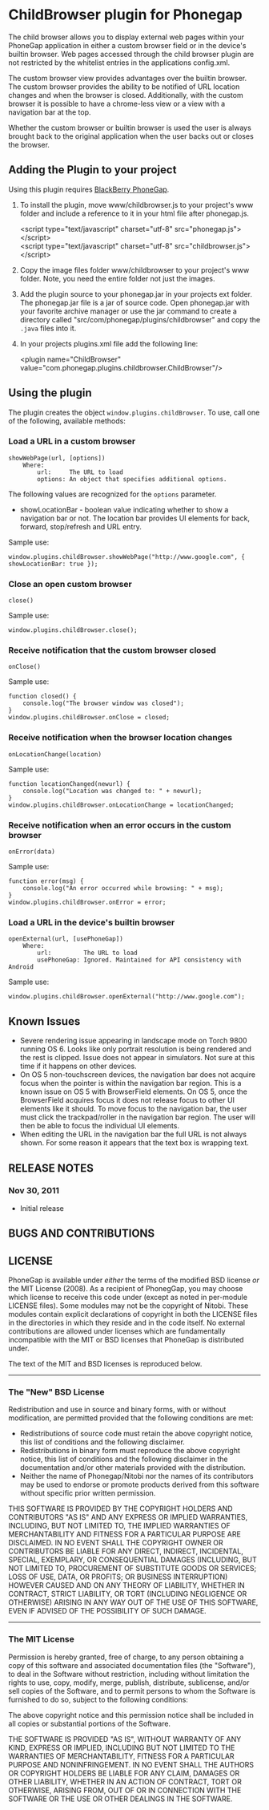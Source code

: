 # ChildBrowser plugin for Phonegap #

The child browser allows you to display external web pages within your PhoneGap application in either a custom browser field or in the device's builtin browser.  Web pages accessed through the child browser plugin are not restricted by the whitelist entries in the applications config.xml.

The custom browser view provides advantages over the builtin browser.  The custom browser provides the ability to be notified of URL location changes and when the browser is closed.  Additionally, with the custom browser it is possible to have a chrome-less view or a view with a navigation bar at the top.

Whether the custom browser or builtin browser is used the user is always brought back to the original application when the user backs out or closes the browser.

## Adding the Plugin to your project ##

Using this plugin requires [BlackBerry PhoneGap](http://github.com/callback/callback-blackberry).

1. To install the plugin, move www/childbrowser.js to your project's www folder and include a reference to it in your html file after phonegap.js.

    &lt;script type="text/javascript" charset="utf-8" src="phonegap.js"&gt;&lt;/script&gt;<br/>
    &lt;script type="text/javascript" charset="utf-8" src="childbrowser.js"&gt;&lt;/script&gt;

2. Copy the image files folder www/childbrowser to your project's www folder. Note, you need the entire folder not just the images.

3. Add the plugin source to your phonegap.jar in your projects ext folder.  The phonegap.jar file is a jar of source code.  Open phonegap.jar with your favorite archive manager or use the jar command to create a directory called "src/com/phonegap/plugins/childbrowser" and copy the `.java` files into it.

4. In your projects plugins.xml file add the following line:

    &lt;plugin name="ChildBrowser" value="com.phonegap.plugins.childbrowser.ChildBrowser"/&gt;

## Using the plugin ##

The plugin creates the object `window.plugins.childBrowser`.  To use, call one of the following, available methods:

### Load a URL in a custom browser ###

    showWebPage(url, [options])
        Where:
            url:     The URL to load
            options: An object that specifies additional options.

The following values are recognized for the `options` parameter.

* showLocationBar - boolean value indicating whether to show a navigation bar or not. The location bar provides UI elements for back, forward, stop/refresh and URL entry.

Sample use:

    window.plugins.childBrowser.showWebPage("http://www.google.com", { showLocationBar: true });

### Close an open custom browser ###

    close()

Sample use:

    window.plugins.childBrowser.close();

### Receive notification that the custom browser closed ###

    onClose()

Sample use:

    function closed() {
        console.log("The browser window was closed");
    }
    window.plugins.childBrowser.onClose = closed;

### Receive notification when the browser location changes ###

    onLocationChange(location)

Sample use:

    function locationChanged(newurl) {
        console.log("Location was changed to: " + newurl);
    }
    window.plugins.childBrowser.onLocationChange = locationChanged;

### Receive notification when an error occurs in the custom browser ###

    onError(data)

Sample use:

    function error(msg) {
        console.log("An error occurred while browsing: " + msg);
    }
    window.plugins.childBrowser.onError = error;

### Load a URL in the device's builtin browser ###

    openExternal(url, [usePhoneGap])
        Where:
            url:         The URL to load
            usePhoneGap: Ignored. Maintained for API consistency with Android

Sample use:

    window.plugins.childBrowser.openExternal("http://www.google.com");

## Known Issues ##

* Severe rendering issue appearing in landscape mode on Torch 9800 running OS 6. Looks like only portrait resolution is being rendered and the rest is clipped. Issue does not appear in simulators.  Not sure at this time if it happens on other devices.
* On OS 5 non-touchscreen devices, the navigation bar does not acquire focus when the pointer is within the navigation bar region.  This is a known issue on OS 5 with BrowserField elements.  On OS 5, once the BrowserField acquires focus it does not release focus to other UI elements like it should.  To move focus to the navigation bar, the user must click the trackpad/roller in the navigation bar region.  The user will then be able to focus the individual UI elements.
* When editing the URL in the navigation bar the full URL is not always shown. For some reason it appears that the text box is wrapping text.

## RELEASE NOTES ##

### Nov 30, 2011 ###

* Initial release

## BUGS AND CONTRIBUTIONS ##


## LICENSE ##

PhoneGap is available under *either* the terms of the modified BSD license *or* the
MIT License (2008). As a recipient of PhonegGap, you may choose which
license to receive this code under (except as noted in per-module LICENSE
files). Some modules may not be the copyright of Nitobi.   These
modules contain explicit declarations of copyright in both the LICENSE files in
the directories in which they reside and in the code itself. No external
contributions are allowed under licenses which are fundamentally incompatible
with the MIT or BSD licenses that PhoneGap is distributed under.

The text of the MIT and BSD licenses is reproduced below.

---

### The "New" BSD License

Redistribution and use in source and binary forms, with or without
modification, are permitted provided that the following conditions are met:

  * Redistributions of source code must retain the above copyright notice, this
    list of conditions and the following disclaimer.
  * Redistributions in binary form must reproduce the above copyright notice,
    this list of conditions and the following disclaimer in the documentation
    and/or other materials provided with the distribution.
  * Neither the name of Phonegap/Nitobi nor the names of its contributors
    may be used to endorse or promote products derived from this software
    without specific prior written permission.

THIS SOFTWARE IS PROVIDED BY THE COPYRIGHT HOLDERS AND CONTRIBUTORS "AS IS" AND
ANY EXPRESS OR IMPLIED WARRANTIES, INCLUDING, BUT NOT LIMITED TO, THE IMPLIED
WARRANTIES OF MERCHANTABILITY AND FITNESS FOR A PARTICULAR PURPOSE ARE
DISCLAIMED.  IN NO EVENT SHALL THE COPYRIGHT OWNER OR CONTRIBUTORS BE LIABLE
FOR ANY DIRECT, INDIRECT, INCIDENTAL, SPECIAL, EXEMPLARY, OR CONSEQUENTIAL
DAMAGES (INCLUDING, BUT NOT LIMITED TO, PROCUREMENT OF SUBSTITUTE GOODS OR
SERVICES; LOSS OF USE, DATA, OR PROFITS; OR BUSINESS INTERRUPTION) HOWEVER
CAUSED AND ON ANY THEORY OF LIABILITY, WHETHER IN CONTRACT, STRICT LIABILITY,
OR TORT (INCLUDING NEGLIGENCE OR OTHERWISE) ARISING IN ANY WAY OUT OF THE USE
OF THIS SOFTWARE, EVEN IF ADVISED OF THE POSSIBILITY OF SUCH DAMAGE.

---

### The MIT License

 Permission is hereby granted, free of charge, to any person obtaining a copy
 of this software and associated documentation files (the "Software"), to deal
 in the Software without restriction, including without limitation the rights
 to use, copy, modify, merge, publish, distribute, sublicense, and/or sell
 copies of the Software, and to permit persons to whom the Software is
 furnished to do so, subject to the following conditions:

 The above copyright notice and this permission notice shall be included in
 all copies or substantial portions of the Software.

 THE SOFTWARE IS PROVIDED "AS IS", WITHOUT WARRANTY OF ANY KIND, EXPRESS OR
 IMPLIED, INCLUDING BUT NOT LIMITED TO THE WARRANTIES OF MERCHANTABILITY,
 FITNESS FOR A PARTICULAR PURPOSE AND NONINFRINGEMENT. IN NO EVENT SHALL THE
 AUTHORS OR COPYRIGHT HOLDERS BE LIABLE FOR ANY CLAIM, DAMAGES OR OTHER
 LIABILITY, WHETHER IN AN ACTION OF CONTRACT, TORT OR OTHERWISE, ARISING FROM,
 OUT OF OR IN CONNECTION WITH THE SOFTWARE OR THE USE OR OTHER DEALINGS IN
 THE SOFTWARE.
